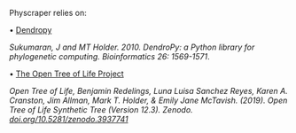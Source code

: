 Physcraper relies on:

&#8226; [Dendropy](https://dendropy.org/primer/index.html)

*Sukumaran, J and MT Holder. 2010. DendroPy: a Python library for phylogenetic computing. Bioinformatics 26: 1569-1571*.

&#8226; [The Open Tree of Life Project](https://tree.opentreeoflife.org/opentree/argus/opentree12.3@ott93302)

*Open Tree of Life, Benjamin Redelings, Luna Luisa Sanchez Reyes, Karen A. Cranston, Jim Allman, Mark T. Holder, & Emily Jane McTavish. (2019). Open Tree of Life Synthetic Tree (Version 12.3). Zenodo. [doi.org/10.5281/zenodo.3937741](https://doi.org/10.5281/zenodo.3937741)*
